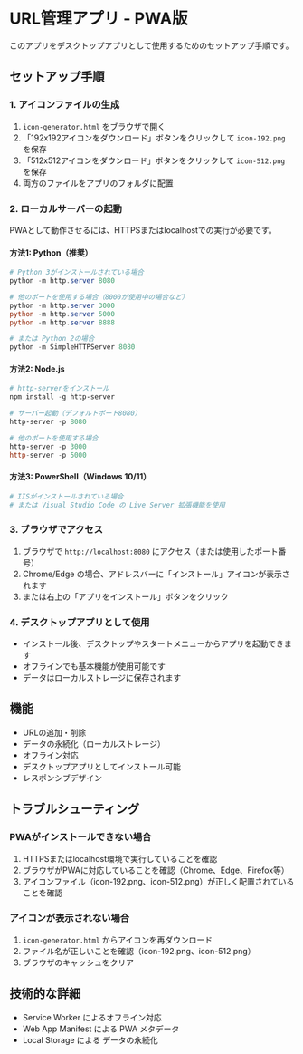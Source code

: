 # URL管理アプリ - PWA版

このアプリをデスクトップアプリとして使用するためのセットアップ手順です。

## セットアップ手順

### 1. アイコンファイルの生成
1. `icon-generator.html` をブラウザで開く
2. 「192x192アイコンをダウンロード」ボタンをクリックして `icon-192.png` を保存
3. 「512x512アイコンをダウンロード」ボタンをクリックして `icon-512.png` を保存
4. 両方のファイルをアプリのフォルダに配置

### 2. ローカルサーバーの起動
PWAとして動作させるには、HTTPSまたはlocalhostでの実行が必要です。

#### 方法1: Python（推奨）
```powershell
# Python 3がインストールされている場合
python -m http.server 8080

# 他のポートを使用する場合（8000が使用中の場合など）
python -m http.server 3000
python -m http.server 5000
python -m http.server 8888

# または Python 2の場合
python -m SimpleHTTPServer 8080
```

#### 方法2: Node.js
```powershell
# http-serverをインストール
npm install -g http-server

# サーバー起動（デフォルトポート8080）
http-server -p 8080

# 他のポートを使用する場合
http-server -p 3000
http-server -p 5000
```

#### 方法3: PowerShell（Windows 10/11）
```powershell
# IISがインストールされている場合
# または Visual Studio Code の Live Server 拡張機能を使用
```

### 3. ブラウザでアクセス
1. ブラウザで `http://localhost:8080` にアクセス（または使用したポート番号）
2. Chrome/Edge の場合、アドレスバーに「インストール」アイコンが表示されます
3. または右上の「アプリをインストール」ボタンをクリック

### 4. デスクトップアプリとして使用
- インストール後、デスクトップやスタートメニューからアプリを起動できます
- オフラインでも基本機能が使用可能です
- データはローカルストレージに保存されます

## 機能
- URLの追加・削除
- データの永続化（ローカルストレージ）
- オフライン対応
- デスクトップアプリとしてインストール可能
- レスポンシブデザイン

## トラブルシューティング

### PWAがインストールできない場合
1. HTTPSまたはlocalhost環境で実行していることを確認
2. ブラウザがPWAに対応していることを確認（Chrome、Edge、Firefox等）
3. アイコンファイル（icon-192.png、icon-512.png）が正しく配置されていることを確認

### アイコンが表示されない場合
1. `icon-generator.html` からアイコンを再ダウンロード
2. ファイル名が正しいことを確認（icon-192.png、icon-512.png）
3. ブラウザのキャッシュをクリア

## 技術的な詳細
- Service Worker によるオフライン対応
- Web App Manifest による PWA メタデータ
- Local Storage による データの永続化

